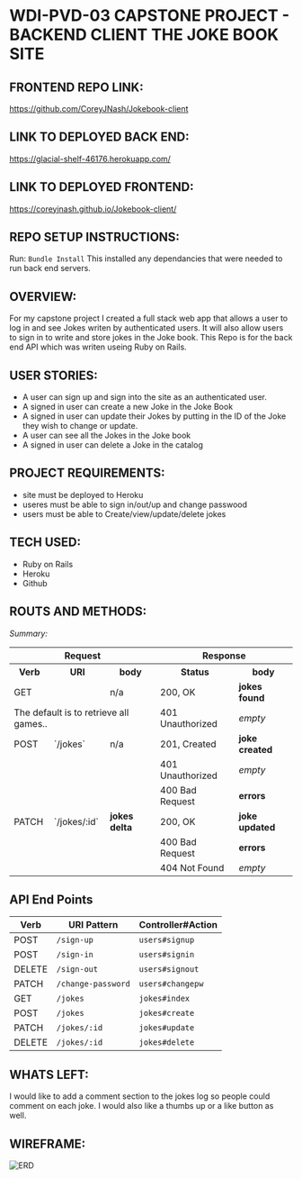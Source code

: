 WDI-PVD-03 CAPSTONE PROJECT - BACKEND CLIENT THE JOKE BOOK SITE
==========================================================

FRONTEND REPO LINK:
-------------------
https://github.com/CoreyJNash/Jokebook-client

LINK TO DEPLOYED BACK END:
-------------------------
https://glacial-shelf-46176.herokuapp.com/

LINK TO DEPLOYED FRONTEND:
--------------------------
https://coreyjnash.github.io/Jokebook-client/

REPO SETUP INSTRUCTIONS:
------------------------
Run: ```Bundle Install```
This installed any dependancies that were needed to run back end servers. 

OVERVIEW:
---------

For my capstone project I created a full stack web app that allows a user to log in and see Jokes writen by authenticated users.  It will also allow users to sign in to write and store jokes in the Joke book.  This Repo is for the back end API which was writen useing Ruby on Rails.  

USER STORIES:
----------------
- A user can sign up and sign into the site as an authenticated user.
- A signed in user can create a new Joke in the Joke Book 
- A signed in user can update their Jokes by putting in the ID of the Joke they wish to change or update.
- A user can see all the Jokes in the Joke book
- A signed in user can delete a Joke in the catalog

PROJECT REQUIREMENTS:
----------------------
- site must be deployed to Heroku
- useres must be able to sign in/out/up and change passwood
- users must be able to Create/view/update/delete jokes

TECH USED:
----------
- Ruby on Rails
- Heroku 
- Github 


ROUTS AND METHODS:
-------------------
*Summary:*

<table>
<tr>
  <th colspan="3">Request</th>
  <th colspan="2">Response</th>
</tr>
<tr>
  <th>Verb</th>
  <th>URI</th>
  <th>body</th>
  <th>Status</th>
  <th>body</th>
</tr>
<tr>
<td>GET</td>
<td></td>
<td>n/a</td>
<td>200, OK</td>
<td><strong>jokes found</strong></td>
</tr>
<tr>
  <td colspan="3">
  The default is to retrieve all games..
  </td>
  <td>401 Unauthorized</td>
  <td><em>empty</em></td>
</tr>
<tr>
<td>POST</td>
<td>`/jokes`</td>
<td>n/a</td>
<td>201, Created</td>
<td><strong>joke created</strong></td>
</tr>
<tr>
  <td colspan="3">
  </td>
  <td>401 Unauthorized</td>
  <td><em>empty</em></td>
</tr>
<tr>
  <td colspan="3">
  </td>
  <td>400 Bad Request</td>
  <td><strong>errors</strong></td>
</tr>
<tr>
<td>PATCH</td>
<td>`/jokes/:id`</td>
<td><strong>jokes delta</strong></td>
<td>200, OK</td>
<td><strong>joke updated</strong></td>
</tr>
<tr>
  <td colspan="3"></td>
  <td>400 Bad Request</td>
  <td><strong>errors</strong></td>
</tr>
<tr>
  <td colspan="3"></td>
  <td>404 Not Found</td>
  <td><em>empty</em></td>
</tr>
</table>

## API End Points

| Verb   | URI Pattern            | Controller#Action |
|--------|------------------------|-------------------|
| POST   | `/sign-up`             | `users#signup`    |
| POST   | `/sign-in`             | `users#signin`    |
| DELETE | `/sign-out`            | `users#signout`   |
| PATCH  | `/change-password`     | `users#changepw`  |
| GET    | `/jokes`               | `jokes#index`     |
| POST   | `/jokes`               | `jokes#create`    |
| PATCH  | `/jokes/:id`           | `jokes#update`    |
| DELETE | `/jokes/:id`           | `jokes#delete`    |


WHATS LEFT:
-----------
I would like to add a comment section to the jokes log so people could comment on each joke.  I would also like a thumbs up or a like button as well. 

WIREFRAME:
----------
![ERD](https://i.imgur.com/odIAJg5.jpg)
